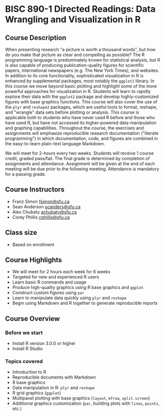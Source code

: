 # BISC 890-1 Directed Readings: Data Wrangling and Visualization in R

## Course Description
When presenting research "a picture is worth a thousand words", but how do you make that picture as clear and compelling as possible?
The R programming language is predominately known for statistical analysis, but R is also capable of producing publication-quality figures for scientific papers, international newspapers (e.g. The New York Times), and websites.
In addition to its core functionality, sophisticated visualization in R is enhanced by supplemental packages, most notably the `ggplot2` library.
In this course we move beyond basic plotting and highlight some of the more powerful approaches for visualization in R.
Students will learn to rapidly explore their data with the `ggplot2` package and develop highly-customized figures with base graphics functions.
This course will also cover the use of the `plyr` and `reshape2` packages, which are useful tools to format, reshape, and "wrangle" data sets before plotting or analysis.
This course is applicable both to students who have never used R before and those who have used R, but have not accessed its higher-powered data-manipulation and graphing capabilities.
Throughout the course, the exercises and assignments will emphasize reproducible research documentation ("literate programming") in which documentation, code, and figures are combined in the easy-to-learn plain-text language Markdown.

We will meet for 2-hours every two weeks. Students will receive 1 course credit, graded pass/fail. The final grade is determined by completion of assignments and attendance. Assignment will be given at the end of each meeting will be due prior to the following meeting. Attendance is mandatory for a passing grade.

## Course Instructors
 - Franz Simon [fsimon@sfu.ca](mailto:fsimon@sfu.ca)
 - Sean Anderson [scanders@sfu.ca](mailto:scanders@sfu.ca)
 - Alex Chubaty [achubaty@sfu.ca](mailto:achubaty@sfu.ca)
 - Corey Phillis [cphillis@sfu.ca](mailto:cphillis@sfu.ca)

## Class size
 - Based on enrollment

## Course Highlights
- We will meet for 2 hours each week for 6 weeks
- Targeted for new and experienced R users
- Learn basic R commands and usage
- Produce high-quality graphics using R base graphics and `ggplot`
- Construct custom figures using `par`
- Learn to manipulate data quickly using `plyr` and `reshape`
- Begin using Markdown and R together to generate reproducible reports

## Course Overview
### Before we start
- Install R version 3.0.0 or higher
- Install R Studio

### Topics covered
- Introduction to R
- Reproducible documents with Markdown
- R base graphics
- Data manipulation in R: `plyr` and `reshape`
- R grid graphics (`ggplot`)
- Multipanel plotting with base graphics (`layout`, `mfrow`, `split.screen`)
- Additional graphics customization (`par`, building plots with `lines`, `points`, etc.)
